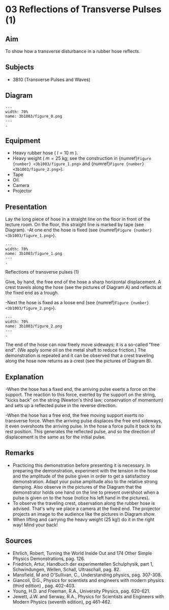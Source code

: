 # 03 Reflections of Transverse Pulses (1) 
  
## Aim   
 To show how a transverse disturbance in a rubber hose reflects.    
  
## Subjects   
* 3B10 (Transverse Pulses and Waves)   

## Diagram
```{figure} figures/figure_0.png  
---  
width: 70%  
name: 3b1003/figure_0.png  
---  
. 
```
    
  
## Equipment   
- Heavy rubber hose ( $l=10 \mathrm{~m}$ ).
- Heavy weight ( $m=25 \mathrm{~kg}$; see the construction in {numref}`Figure {number} <3b1003/figure_1.png>` and {numref}`Figure {number} <3b1003/figure_2.png>`).
- Tape
- Oil.
- Camera
- Projector
    
  
## Presentation   
Lay the long piece of hose in a straight line on the floor in front of the lecture room. On the floor, this straight line is marked by tape (see Diagram). -At one end the hose is fixed (see {numref}`Figure {number} <3b1003/figure_1.png>`).  
```{figure} figures/figure_1.png  
---  
width: 70%  
name: 3b1003/figure_1.png  
---  
. 
```
 Reflections of transverse pulses (1)    
  
Give, by hand, the free end of the hose a sharp horizontal displacement. A crest travels along the hose (see the pictures of Diagram A) and reflects at the fixed end as a trough.

-Next the hose is fixed as a loose end (see {numref}`Figure {number} <3b1003/figure_2.png>`).

```{figure} figures/figure_2.png  
---  
width: 70%  
name: 3b1003/figure_2.png  
---  
. 
```
The end of the hose can now freely move sideways; it is a so-called "free end". (We apply some oil on the metal shaft to reduce friction.) The demonstration is repeated and it can be observed that a crest traveling along the hose now returns as a crest (see the pictures of Diagram B). 
  
## Explanation   
-When the hose has a fixed end, the arriving pulse exerts a force on the support. The reaction to this force, exerted by the support on the string, "kicks back" on the string (Newton's third law; conservation of momentum) and sets up a reflected pulse in the reverse direction.

-When the hose has a free end, the free moving support exerts no transverse force. When the arriving pulse displaces the free end sideways, it even overshoots the arriving pulse. In the hose a force pulls it back to its rest position. This generates the reflected pulse, and so the direction of displacement is the same as for the initial pulse.  
  
## Remarks
 *  Practicing this demonstration before presenting it is necessary. In preparing the demonstration, experiment with the tension in the hose and the amplitude of the pulse given in order to get a satisfactory demonstration. Adapt your pulse amplitude also to the relative strong damping. Also observe in the pictures of the Diagram that the demonstrator holds one hand on the line to prevent overshoot when a pulse is given on to the hose (notice his left hand in the pictures). 
 *  To observe the traveling crest, observation along the rubber hose is advised. That's why we place a camera at the fixed end. The projector projects an image to the audience like the pictures in Diagram show. 
 *  When lifting and carrying the heavy weight ($25\mathrm{~kg}$!) do it in the right way! Mind your back!
   
  
## Sources
 *  Ehrlich, Robert, Turning the World Inside Out and 174 Other Simple Physics Demonstrations, pag. 126. 
 *  Friedrich, Artur, Handbuch der experimentellen Schulphysik, part 1, Schwindungen, Wellen, Schall, Ultraschall, pag. 82. 
 *  Mansfield, M and O'Sullivan, C., Understanding physics, pag. 307-308. 
 *  Giancoli, D.G., Physics for scientists and engineers with modern physics (third edition) , pag. 402-403. 
 *  Young, H.D. and Freeman, R.A., University Physics, pag. 620-621. 
 *  Jewett, J.W. and Serway, R.A., Physics for Scientists and Engineers with Modern Physics (seventh edition), pg 461-462.
  